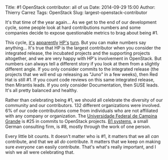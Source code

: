 Title: #1 OpenStack contributor: all of us
Date: 2014-09-29 15:00
Author: Thierry Carrez
Tags: OpenStack
Slug: largest-openstack-contributor


It's that time of the year again... As we get to the end of our development
cycle, some people look at hard contributions numbers and some companies
decide to expose questionable metrics to brag about being #1.

This cycle, [it's](http://www.networkworld.com/article/2686462/public-cloud/hp-leapfrogs-red-hat-to-become-top-contributor-to-openstack.html) [apparently](http://www.theinquirer.net/inquirer/news/2371470/hp-is-now-the-biggest-contributor-to-openstack-juno) [HP's](https://twitter.com/HPCloudAngel/status/511913478362103810) [turn](https://twitter.com/HPCTOMartinFink/status/512288936819818496).
But you can make numbers say anything... It's true that HP is the largest
contributor when you consider the integrated release, the incubated projects
and the supporting projects altogether, and we are very happy with HP's
involvement in OpenStack. But numbers can always tell a different story
if you look at them from a slightly different angle. If you only consider
commits to the integrated release (the projects that we will end up releasing
as "Juno" in a few weeks), then Red Hat is still #1. If you count code reviews
on this same integrated release, then Mirantis leads. If you only consider
Documentation, then SUSE leads. It's all pretty balanced and healthy.

Rather than celebrating being #1, we should all celebrate the diversity of our
community and our contributors. 132 different organizations were involved.
6% of our code contributions come from individuals who are not affiliated
with any company or organization. The
[Universidade Federal de Campina Grande](http://www.ufcg.edu.br/)
is #25 in commits to OpenStack projects.
[B1 systems](https://www.b1-systems.de/), a small German consulting
firm, is #8, mostly through the work of one person.

Every little bit counts. It doesn't matter who is #1, it matters that we all
*can* contribute, and that we all *do* contribute.
It matters that we keep on making sure *everyone* can easily
contribute. That's what's really important, and I wish we all were celebrating
that.
